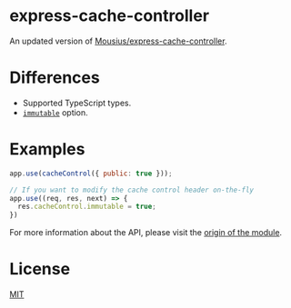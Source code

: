 # express-cache-controller
An updated version of [Mousius/express-cache-controller](https://github.com/Mousius/express-cache-controller).

# Differences
- Supported TypeScript types.
- [`immutable`](https://developer.mozilla.org/en-US/docs/Web/HTTP/Reference/Headers/Cache-Control#immutable) option.

# Examples
```js
app.use(cacheControl({ public: true }));

// If you want to modify the cache control header on-the-fly
app.use((req, res, next) => {
  res.cacheControl.immutable = true;
})
```

For more information about the API, please visit the [origin of the module](https://github.com/Mousius/express-cache-controller).

# License
[MIT](LICENSE)